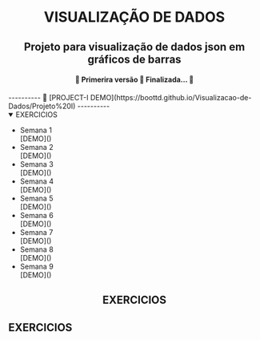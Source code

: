 <h1 align="center">VISUALIZAÇÃO DE DADOS</h1>

<h2 align="center">  Projeto para visualização de dados json em gráficos de barras</h2>
<h4 align="center"> 
	🚧  Primerira versão 🚀 Finalizada...  🚧
</h4>
----------
🌈 [PROJECT-I DEMO](https://boottd.github.io/Visualizacao-de-Dados/Projeto%20I)
----------
<details open>
<summary>EXERCICIOS</summary>
<ul>
<li> Semana 1</li>
	[DEMO]()

<li> Semana 2</li>
	[DEMO]()
<li> Semana 3</li>
	[DEMO]()
<li> Semana 4</li>
	[DEMO]()
<li> Semana 5</li>
	[DEMO]()
<li> Semana 6</li>
	[DEMO]()
<li> Semana 7</li>
	[DEMO]()
<li> Semana 8</li>
	[DEMO]()
<li> Semana 9</li>
	[DEMO]()
</details>
<h2 align="center">EXERCICIOS</h2>

<h2>EXERCICIOS</h2>


